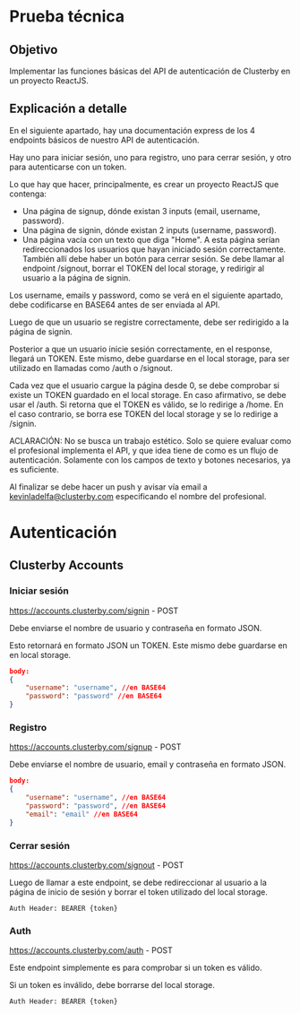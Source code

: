 # Prueba técnica

## Objetivo

Implementar las funciones básicas del API de autenticación de Clusterby en un proyecto ReactJS.

## Explicación a detalle

En el siguiente apartado, hay una documentación express de los 4 endpoints básicos de nuestro API de autenticación.

Hay uno para iniciar sesión, uno para registro, uno para cerrar sesión, y otro para autenticarse con un token.

Lo que hay que hacer, principalmente, es crear un proyecto ReactJS que contenga:

- Una página de signup, dónde existan 3 inputs (email, username, password).
- Una página de signin, dónde existan 2 inputs (username, password).
- Una página vacía con un texto que diga "Home". A esta página serían redireccionados los usuarios que hayan iniciado sesión correctamente. También allí debe haber un botón para cerrar sesión. Se debe llamar al endpoint /signout, borrar el TOKEN del local storage, y redirigir al usuario a la página de signin.

Los username, emails y password, como se verá en el siguiente apartado, debe codificarse en BASE64 antes de ser enviada al API.

Luego de que un usuario se registre correctamente, debe ser redirigido a la página de signin.

Posterior a que un usuario inicie sesión correctamente, en el response, llegará un TOKEN. Este mismo, debe guardarse en el local storage, para ser utilizado en llamadas como /auth o /signout.

Cada vez que el usuario cargue la página desde 0, se debe comprobar si existe un TOKEN guardado en el local storage. En caso afirmativo, se debe usar el /auth. Si retorna que el TOKEN es válido, se lo redirige a /home. En el caso contrario, se borra ese TOKEN del local storage y se lo redirige a /signin.

ACLARACIÓN: No se busca un trabajo estético. Solo se quiere evaluar como el profesional implementa el API, y que idea tiene de como es un flujo de autenticación. Solamente con los campos de texto y botones necesarios, ya es suficiente.

Al finalizar se debe hacer un push y avisar vía email a kevinladelfa@clusterby.com especificando el nombre del profesional.

# Autenticación

## Clusterby Accounts

### Iniciar sesión
https://accounts.clusterby.com/signin - POST

Debe enviarse el nombre de usuario y contraseña en formato JSON.

Esto retornará en formato JSON un TOKEN. Este mismo debe guardarse en en local storage.
``` json
body:
{
    "username": "username", //en BASE64
    "password": "password" //en BASE64
}
```

### Registro
https://accounts.clusterby.com/signup - POST

Debe enviarse el nombre de usuario, email y contraseña en formato JSON.
``` json
body:
{
    "username": "username", //en BASE64
    "password": "password", //en BASE64
    "email": "email" //en BASE64
}
```

### Cerrar sesión
https://accounts.clusterby.com/signout - POST

Luego de llamar a este endpoint, se debe redireccionar al usuario a la página de inicio de sesión y borrar el token utilizado del local storage.
```
Auth Header: BEARER {token}
```

### Auth
https://accounts.clusterby.com/auth - POST

Este endpoint simplemente es para comprobar si un token es válido.

Si un token es inválido, debe borrarse del local storage.
```
Auth Header: BEARER {token}
```
